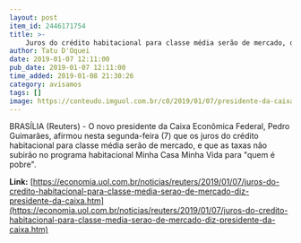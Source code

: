 ```yaml
---
layout: post
item_id: 2446171754
title: >-
    Juros do crédito habitacional para classe média serão de mercado, diz presidente da Caixa
author: Tatu D'Oquei
date: 2019-01-07 12:11:00
pub_date: 2019-01-07 12:11:00
time_added: 2019-01-08 21:30:26
category: avisamos
tags: []
image: https://conteudo.imguol.com.br/c0/2019/01/07/presidente-da-caixa-pedro-guimaraes-1546887533953_615x300.png
---
```


BRASÍLIA (Reuters) - O novo presidente da Caixa Econômica Federal, Pedro Guimarães, afirmou nesta segunda-feira (7) que os juros do crédito habitacional para classe média serão de mercado, e que as taxas não subirão no programa habitacional Minha Casa Minha Vida para "quem é pobre".

**Link:** [https://economia.uol.com.br/noticias/reuters/2019/01/07/juros-do-credito-habitacional-para-classe-media-serao-de-mercado-diz-presidente-da-caixa.htm](https://economia.uol.com.br/noticias/reuters/2019/01/07/juros-do-credito-habitacional-para-classe-media-serao-de-mercado-diz-presidente-da-caixa.htm)

